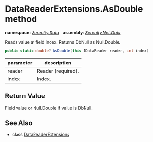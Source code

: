 # DataReaderExtensions.AsDouble method
**namespace:** *[Serenity.Data](../../README.md#serenity.data-namespace)*   **assembly**: *[Serenity.Net.Data](../../README.md)*

Reads value at field index. Returns DbNull as Null.Double.

```csharp
public static double? AsDouble(this IDataReader reader, int index)
```

| parameter | description |
| --- | --- |
| reader | Reader (required). |
| index | Index. |

## Return Value

Field value or Null.Double if value is DbNull.

## See Also

* class [DataReaderExtensions](../DataReaderExtensions.md)